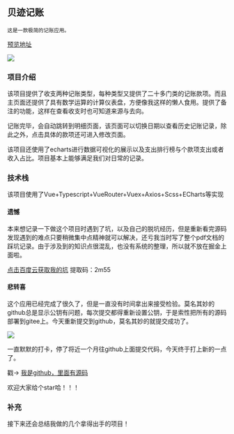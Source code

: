 ## 贝迹记账
    这是一款极简的记账应用。
    
[预览地址](http://macycle.gitee.io/accountbook/#/bill)


![](https://p1-juejin.byteimg.com/tos-cn-i-k3u1fbpfcp/9a559294d07c49fea5eaab152ab8fb7f~tplv-k3u1fbpfcp-zoom-1.image)

### 项目介绍
该项目提供了收支两种记账类型，每种类型又提供了二十多门类的记账款项。而且主页面还提供了具有数学运算的计算仪表盘，方便像我这样的懒人食用。提供了备注的功能，这样在查看收支时也可知道来源与去向。

记账完毕，会自动跳转到明细页面，该页面可以切换日期以查看历史记账记录，除此之外，点击具体的款项还可进入修改页面。

该项目还使用了echarts进行数据可视化的展示以及支出排行榜与个款项支出或者收入占比。项目基本上能够满足我们对日常的记录。

### 技术栈

该项目使用了Vue+Typescript+VueRouter+Vuex+Axios+Scss+ECharts等实现

#### 遗憾
本来想记录一下做这个项目时遇到了坑，以及自己的脱坑经历，但是重新看完源码发现遇到的难点只要稍微集中点精神就可以解决，还亏我当时写了整个pdf文档的踩坑记录。由于涉及到的知识点很混乱，也没有系统的整理，所以就不放在掘金上面啦。

[点击百度云获取我的坑](https://pan.baidu.com/s/1qN2c-eCi2-Wn-3LNu2jQxg)
提取码：2m55

#### 悲转喜
这个应用已经完成了很久了，但是一直没有时间拿出来接受检验。莫名其妙的github总是显示公钥有问题，每次提交都得重新设置公钥，于是索性把所有的源码部署到gitee上。今天重新提交到github，莫名其妙的就提交成功了。

![](https://p1-juejin.byteimg.com/tos-cn-i-k3u1fbpfcp/c084cbe0f16642dfbfa21c66f19c890b~tplv-k3u1fbpfcp-zoom-1.image)

一直默默的打卡，停了将近一个月往github上面提交代码，今天终于打上新的一点了。

戳-> [我是github，里面有源码](https://github.com/macycle)

欢迎大家给个star哈！！！


### 补充
接下来还会总结我做的几个拿得出手的项目！


